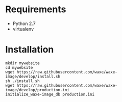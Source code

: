 # Requirements
- Python 2.7
- virtualenv


# Installation
```
mkdir mywebsite
cd mywebsite
wget https://raw.githubusercontent.com/waxe/waxe-image/develop/install.sh
sh ./install.sh
wget https://raw.githubusercontent.com/waxe/waxe-image/develop/production.ini
initialize_waxe-image_db production.ini
```
